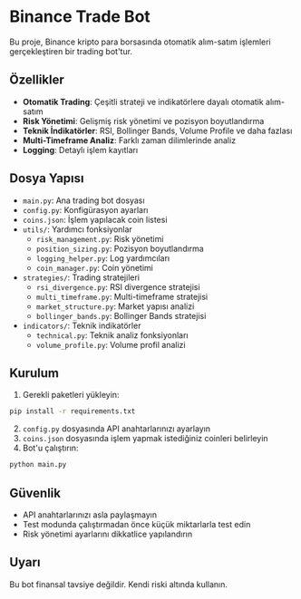 # Binance Trade Bot

Bu proje, Binance kripto para borsasında otomatik alım-satım işlemleri gerçekleştiren bir trading bot'tur.

## Özellikler

- **Otomatik Trading**: Çeşitli strateji ve indikatörlere dayalı otomatik alım-satım
- **Risk Yönetimi**: Gelişmiş risk yönetimi ve pozisyon boyutlandırma
- **Teknik İndikatörler**: RSI, Bollinger Bands, Volume Profile ve daha fazlası
- **Multi-Timeframe Analiz**: Farklı zaman dilimlerinde analiz
- **Logging**: Detaylı işlem kayıtları

## Dosya Yapısı

- `main.py`: Ana trading bot dosyası
- `config.py`: Konfigürasyon ayarları
- `coins.json`: İşlem yapılacak coin listesi
- `utils/`: Yardımcı fonksiyonlar
  - `risk_management.py`: Risk yönetimi
  - `position_sizing.py`: Pozisyon boyutlandırma
  - `logging_helper.py`: Log yardımcıları
  - `coin_manager.py`: Coin yönetimi
- `strategies/`: Trading stratejileri
  - `rsi_divergence.py`: RSI divergence stratejisi
  - `multi_timeframe.py`: Multi-timeframe stratejisi
  - `market_structure.py`: Market yapısı analizi
  - `bollinger_bands.py`: Bollinger Bands stratejisi
- `indicators/`: Teknik indikatörler
  - `technical.py`: Teknik analiz fonksiyonları
  - `volume_profile.py`: Volume profil analizi

## Kurulum

1. Gerekli paketleri yükleyin:
```bash
pip install -r requirements.txt
```

2. `config.py` dosyasında API anahtarlarınızı ayarlayın
3. `coins.json` dosyasında işlem yapmak istediğiniz coinleri belirleyin
4. Bot'u çalıştırın:
```bash
python main.py
```

## Güvenlik

- API anahtarlarınızı asla paylaşmayın
- Test modunda çalıştırmadan önce küçük miktarlarla test edin
- Risk yönetimi ayarlarını dikkatlice yapılandırın

## Uyarı

Bu bot finansal tavsiye değildir. Kendi riski altında kullanın. 